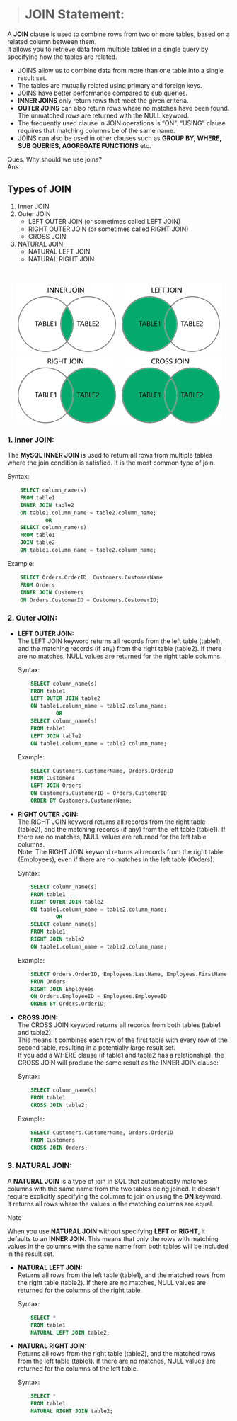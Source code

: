 > # JOIN Statement:

A **JOIN** clause is used to combine rows from two or more tables, based on a related column between them. \
It allows you to retrieve data from multiple tables in a single query by specifying how the tables are related.

- JOINS allow us to combine data from more than one table into a single result set.
- The tables are mutually related using primary and foreign keys.
- JOINS have better performance compared to sub queries.
- **INNER JOINS** only return rows that meet the given criteria.
- **OUTER JOINS** can also return rows where no matches have been found. The unmatched rows are returned with the NULL keyword.
- The frequently used clause in JOIN operations is “ON”. “USING” clause requires that matching columns be of the same name.
- JOINS can also be used in other clauses such as **GROUP BY, WHERE, SUB QUERIES, AGGREGATE FUNCTIONS** etc.

Ques. Why should we use joins? \
Ans. 

## Types of JOIN
 1. Inner JOIN
 2. Outer JOIN
    - LEFT OUTER JOIN (or sometimes called LEFT JOIN)
    - RIGHT OUTER JOIN (or sometimes called RIGHT JOIN)
    - CROSS JOIN
 3. NATURAL JOIN
    - NATURAL LEFT JOIN
    - NATURAL RIGHT JOIN

<br>

<center style="background: 'white'; border-radius: '20px';">

![Joins](./img_inner_join.png)
![Joins](./img_left_join.png)
![Joins](./img_right_join.png)
![Joins](./img_cross_join.png)

</center>

 
### 1.  Inner JOIN: 
The **MySQL INNER JOIN** is used to return all rows from multiple tables where the join condition is satisfied. It is the most common type of join.

Syntax:
```sql
    SELECT column_name(s)
    FROM table1
    INNER JOIN table2
    ON table1.column_name = table2.column_name;
            OR
    SELECT column_name(s)
    FROM table1
    JOIN table2
    ON table1.column_name = table2.column_name;
```

Example:
```sql
    SELECT Orders.OrderID, Customers.CustomerName
    FROM Orders
    INNER JOIN Customers 
    ON Orders.CustomerID = Customers.CustomerID;
```

### 2. Outer JOIN: 
  - **LEFT OUTER JOIN:** \
    The LEFT JOIN keyword returns all records from the left table (table1), and the matching records (if any) from the right table (table2).
    If there are no matches, NULL values are returned for the right table columns.

    Syntax:
    ```sql
        SELECT column_name(s)
        FROM table1
        LEFT OUTER JOIN table2
        ON table1.column_name = table2.column_name;
                OR
        SELECT column_name(s)
        FROM table1
        LEFT JOIN table2
        ON table1.column_name = table2.column_name;
    ```
    
    Example:
    ```sql
        SELECT Customers.CustomerName, Orders.OrderID
        FROM Customers
        LEFT JOIN Orders 
        ON Customers.CustomerID = Orders.CustomerID
        ORDER BY Customers.CustomerName;
    ```

  - **RIGHT OUTER JOIN:** \
    The RIGHT JOIN keyword returns all records from the right table (table2), and the matching records (if any) from the left table (table1). If there are no matches, NULL values are returned for the left table columns.\
    Note: The RIGHT JOIN keyword returns all records from the right table (Employees), even if there are no matches in the left table (Orders).

    Syntax:
    ```sql
        SELECT column_name(s)
        FROM table1
        RIGHT OUTER JOIN table2
        ON table1.column_name = table2.column_name;
                OR
        SELECT column_name(s)
        FROM table1
        RIGHT JOIN table2
        ON table1.column_name = table2.column_name;
    ```
    
    Example:
    ```sql
        SELECT Orders.OrderID, Employees.LastName, Employees.FirstName
        FROM Orders
        RIGHT JOIN Employees 
        ON Orders.EmployeeID = Employees.EmployeeID
        ORDER BY Orders.OrderID;
    ```

  - **CROSS JOIN:** \
    The CROSS JOIN keyword returns all records from both tables (table1 and table2). \
    This means it combines each row of the first table with every row of the second table, resulting in a potentially large result set. \
    If you add a WHERE clause (if table1 and table2 has a relationship), the CROSS JOIN will produce the same result as the INNER JOIN clause: 

    Syntax:
    ```sql
        SELECT column_name(s)
        FROM table1
        CROSS JOIN table2;
    ```
    
    Example:
    ```sql
        SELECT Customers.CustomerName, Orders.OrderID
        FROM Customers
        CROSS JOIN Orders;
    ```

### 3. NATURAL JOIN: 
A **NATURAL JOIN** is a type of join in SQL that automatically matches columns with the same name from the two tables being joined. It doesn't require explicitly specifying the columns to join on using the **ON** keyword. \
It returns all rows where the values in the matching columns are equal.

> [!NOTE]
> When you use **NATURAL JOIN** without specifying **LEFT** or **RIGHT**, it defaults to an **INNER JOIN**. This means that only the rows with matching values in the columns with the same name from both tables will be included in the result set.

- **NATURAL LEFT JOIN:** \
  Returns all rows from the left table (table1), and the matched rows from the right table (table2). If there are no matches, NULL values are returned for the columns of the right table.

    Syntax:
    ```sql
        SELECT *
        FROM table1
        NATURAL LEFT JOIN table2;
    ```

- **NATURAL RIGHT JOIN:** \
  Returns all rows from the right table (table2), and the matched rows from the left table (table1). If there are no matches, NULL values are returned for the columns of the left table.

    Syntax:
    ```sql
        SELECT *
        FROM table1
        NATURAL RIGHT JOIN table2;
    ```

